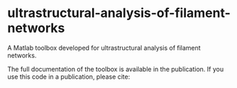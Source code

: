 # ultrastructural-analysis-of-filament-networks
A Matlab toolbox developed for ultrastructural analysis of filament networks.

The full documentation of the toolbox is available in the publication. If you use this code in a publication, please cite:
